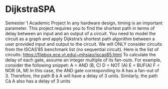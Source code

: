 # DijkstraSPA
Semester 1 Academic Project
In any hardware design, timing is an important parameter. This project requires you to find the 
shortest path in terms of delay between an input and an output of a circuit. You need to model
the circuit as a graph and apply Dijkstra’s shortest path algorithm between a user provided input 
and output to the circuit. We will ONLY consider circuits from the ISCAS’85 benchmark list (no 
sequential circuit). Here is the list of circuits:
https://filebox.ece.vt.edu/~mhsiao/iscas85.html
To calculate the delay of each gate, assume an integer multiple of its fan-outs. For example, 
consider the following snippet:
A = AND (B, C)
D = NOT (A)
E = BUF(A)
F = NOR (A, M)
In this case, the AND gate corresponding to A has a fan-out of 3. Therefore, the path B à A will 
have a delay of 3 units. Similarly, the path Cà A also has a delay of 3 units
